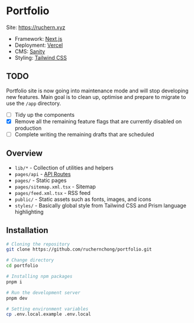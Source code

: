 # Portfolio

Site: https://ruchern.xyz

- Framework: [Next.js](https://nextjs.org)
- Deployment: [Vercel](https://vercel.com)
- CMS: [Sanity](https://sanity.io)
- Styling: [Tailwind CSS](https://tailwindcss.com)

## TODO

Portfolio site is now going into maintenance mode and will stop developing new features. Main goal is to clean up, optimise and prepare to migrate to use the `/app` directory.

- [ ] Tidy up the components
- [x] Remove all the remaining feature flags that are currently disabled on production
- [ ] Complete writing the remaining drafts that are scheduled

## Overview

- `lib/*` - Collection of utilities and helpers
- `pages/api` - [API Routes](https://nextjs.org/docs/api-routes/introduction)
- `pages/` - Static pages
- `pages/sitemap.xml.tsx` - Sitemap
- `pages/feed.xml.tsx` - RSS feed
- `public/` - Static assets such as fonts, images, and icons
- `styles/` - Basically global style from Tailwind CSS and Prism language highlighting

## Installation

```bash
# Cloning the repository
git clone https://github.com/ruchernchong/portfolio.git

# Change directory
cd portfolio

# Installing npm packages
pnpm i

# Run the development server
pnpm dev

# Setting environment variables
cp .env.local.example .env.local
```

